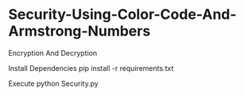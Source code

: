 # Security-Using-Color-Code-And-Armstrong-Numbers
Encryption And Decryption

Install Dependencies
  pip install -r requirements.txt

Execute
python Security.py
